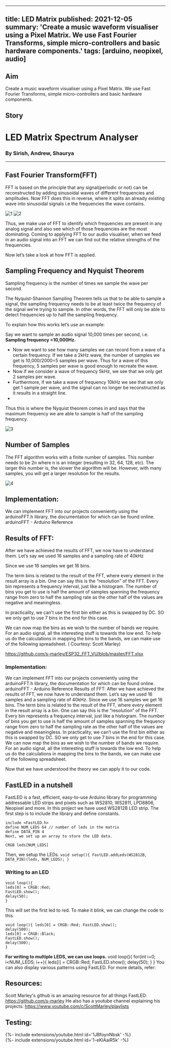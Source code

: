 <!-- ---
title: LED Matrix
tags: [arduino, neopixel, audio]
layout: article
mode: normal
type: article
sharing: true
author: Automation and Robotics Club
show_author_profile: true
show_title: true
full_width: false
header: true
cover: /assets/images/blog/thumbnails/LED Matrix.png
--- -->
---
title:  LED Matrix
published: 2021-12-05
summary: 'Create a music waveform visualiser using a Pixel Matrix. We use Fast Fourier Transforms, simple micro-controllers and basic hardware components.'
tags: [arduino, neopixel, audio]
---
## Aim
Create a music waveform visualiser using a Pixel Matrix. We use Fast Fourier Transforms, simple micro-controllers and basic hardware components.
<!--more-->
## Story
# LED Matrix Spectrum Analyser
### By Sirish, Andrew, Shaurya
---

## Fast Fourier Transform(FFT)
 
FFT is based on the principle that any signal(periodic or not) can be reconstructed by adding sinusoidal waves of different frequencies and amplitudes. Now FFT does this in reverse, where it splits an already existing wave into sinusoidal signals i.e the frequencies the wave contains.






<img src="{{site.baseurl}}/assets/images/blog/LED-Matrix/1.png" alt="1" width=auto height=auto>



<img src="{{site.baseurl}}/assets/images/blog/LED-Matrix/2.png" alt="2" width=auto height=auto>






Thus, we make use of FFT to identify which frequencies are present in any analog signal and also see which of those frequencies are the most dominating.
Coming to applying FFT to our audio visualiser, when we feed in an audio signal into an FFT we can find out the relative strengths of the frequencies.

Now let’s take a look at how FFT is applied.

## Sampling Frequency and Nyquist Theorem
Sampling frequency is the number of times we sample the wave per second.

The Nyquist-Shannon Sampling Theorem tells us that to be able to sample a signal, the sampling frequency needs to be at least twice the frequency of the signal we’re trying to sample.
In other words, the FFT will only be able to detect frequencies up to half the sampling frequency.

To explain how this works let’s use an example:

Say we want to sample an audio signal 10,000 times per second, i.e. 
**Sampling frequency =10,000Hz.**
- Now we want to see how many samples we can record from a wave of a certain frequency.
If we take a 2kHz wave, the number of samples we get is 10,000/2000=5 samples per wave.
Thus for a wave of this frequency, 5 samples per wave is good enough to recreate the wave.
- Now if we consider a wave of frequency 5kHz, we see that we only get 2 samples per wave.
- Furthermore, if we take a wave of frequency 10kHz we see that we only get 1 sample per wave, and the signal can no longer be reconstructed as it results in a straight line.
- 
Thus this is where the Nyquist theorem comes in and says that the maximum frequency we are able to sample is half of the sampling frequency.

<img src="{{site.baseurl}}/assets/images/blog/LED-Matrix/3.png" alt="3" width=auto height=auto>



## Number of Samples
The FFT algorithm works with a finite number of samples. This number needs to be 2n where n is an integer (resulting in 32, 64, 128, etc). The larger this number is, the slower the algorithm will be. However, with many samples, you will get a larger resolution for the results.

<img src="{{site.baseurl}}/assets/images/blog/LED-Matrix/4.png" alt="4" width=auto height=auto>

## Implementation:
We can implement FFT into our projects conveniently using the arduinoFFT.h library, the documentation for which can be found online.
arduinoFFT - Arduino Reference

## Results of FFT:

After we have achieved the results of FFT, we now have to understand them.
Let’s say we used 16 samples and a sampling rate of 40kHz

Since we use 16 samples we get 16 bins.

The term bins is related to the result of the FFT, where every element in the result array is a bin. One can say this is the “resolution” of the FFT. Every bin represents a frequency interval, just like a histogram. The number of bins you get to use is half the amount of samples spanning the frequency range from zero to half the sampling rate as the other half of the values are negative and meaningless.

In practicality, we can’t use the first bin either as this is swapped by DC. SO we only get to use 7 bins in the end for this case.

We can now map the bins as we wish to the number of bands we require.
For an audio signal, all the interesting stuff is towards the low end.
To help us do the calculations in mapping the bins to the bands, we can make use of the following spreadsheet. ( Courtesy: Scott Marley)

https://github.com/s-marley/ESP32_FFT_VU/blob/master/FFT.xlsx


### Implementation:
We can implement FFT into our projects conveniently using the arduinoFFT.h library, the documentation for which can be found online.
arduinoFFT - Arduino Reference
Results of FFT:
After we have achieved the results of FFT, we now have to understand them.
Let’s say we used 16 samples and a sampling rate of 40kHz.
Since we use 16 samples we get 16 bins.
The term bins is related to the result of the FFT, where every element in the result array is a bin. One can say this is the “resolution” of the FFT. Every bin represents a frequency interval, just like a histogram. The number of bins you get to use is half the amount of samples spanning the frequency range from zero to half the sampling rate as the other half of the values are negative and meaningless.
In practicality, we can’t use the first bin either as this is swapped by DC. SO we only get to use 7 bins in the end for this case.
We can now map the bins as we wish to the number of bands we require.
For an audio signal, all the interesting stuff is towards the low end. To help us do the calculations in mapping the bins to the bands, we can make use of the following spreadsheet.

Now that we have understood the theory we can apply it to our code.

## FastLED in a nutshell

FastLED is a fast, efficient, easy-to-use Arduino library for programming addressable LED strips and pixels such as WS2810, WS2811,
LPD8806, Neopixel and more. In this project we have used WS2812B LED strip. The first step is to include the library and define constants. 
```
include <FastLED.h> 
define NUM_LEDS 64 // number of leds in the matrix 
define DATA_PIN 4 
Next, we set up an array to store the LED data.

CRGB leds[NUM_LEDS]
```
Then, we setup the LEDs.
`void setup(){ FastLED.addLeds(WS2812B, DATA_PIN)(leds, NUM_LEDS); }` 

### Writing to an LED 
```
void loop(){
leds[0] = CRGB::Red;
FastLED.show();
delay(50);
}
```

This will set the first led to red. To make it blink, we can change the code to this
```
void loop(){ leds[0] = CRGB::Red; FastLED.show();
delay(500); 
leds[0] = CRGB::Black;
FastLED.show();
delay(500);
}
``` 
**For writing to multiple LEDS, we can use loops.**
void loop(){ for(int i=0; i<NUM_LEDS; i++){ leds[i] = CRGB::Red;
FastLED.show(); delay(50); } } 
You can also display various patterns using FastLED.
For more details, refer:

## Resources: 

Scott Marley's github is an amazing resource for all things FastLED: https://github.com/s-marley
He also has a youtube channel explaining his projects: https://www.youtube.com/c/ScottMarley/playlists

## Testing:

<div>{%- include extensions/youtube.html id='1JBfoynNbsk' -%}</div>

<div>{%- include extensions/youtube.html id='1-eKlAaiR5k' -%}</div>

